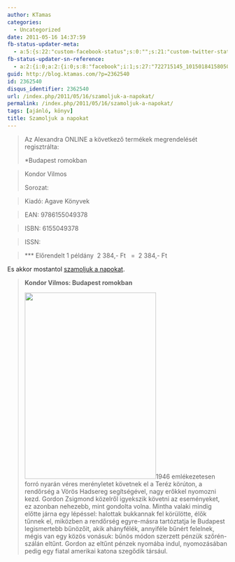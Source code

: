 ```yaml
---
author: KTamas
categories:
  - Uncategorized
date: 2011-05-16 14:37:59
fb-status-updater-meta:
  - a:5:{s:22:"custom-facebook-status";s:0:"";s:21:"custom-twitter-status";s:0:"";s:7:"fb-push";s:1:"1";s:7:"tw-push";s:1:"1";s:4:"push";s:1:"1";}
fb-status-updater-sn-reference:
  - a:2:{i:0;a:2:{i:0;s:8:"facebook";i:1;s:27:"722715145_10150184158050146";}i:1;a:2:{i:0;s:7:"twitter";i:1;s:17:"70105726906941440";}}
guid: http://blog.ktamas.com/?p=2362540
id: 2362540
disqus_identifier: 2362540
url: /index.php/2011/05/16/szamoljuk-a-napokat/
permalink: /index.php/2011/05/16/szamoljuk-a-napokat/
tags: [ajánló, könyv]
title: Szamoljuk a napokat
---
```


> Az Alexandra ONLINE a következő termékek megrendelését regisztrálta:
> 
> *Budapest romokban
  
> Kondor Vilmos
> 
> Sorozat:
  
> Kiadó: Agave Könyvek
  
> EAN: 9786155049378
  
> ISBN: 6155049378
  
> ISSN:
  
> \*** Előrendelt 1 példány  2 384,- Ft   =  2 384,- Ft

Es akkor mostantol [szamoljuk a napokat](http://bit.ly/budapestromokban).

> **Kondor Vilmos: Budapest romokban**
> 
> [<img class="alignleft size-full wp-image-2362541" title="Budapest Romokban" src="/wp-content/uploads/2011/05/budapest_romokban_k.jpg" alt="" width="300" height="425" srcset="/wp-content/uploads/2011/05/budapest_romokban_k.jpg 300w, /wp-content/uploads/2011/05/budapest_romokban_k-211x300.jpg 211w" sizes="(max-width: 300px) 100vw, 300px" />](/wp-content/uploads/2011/05/budapest_romokban_k.jpg)1946 emlékezetesen forró nyarán véres merényletet követnek el a Teréz körúton, a rendőrség a Vörös Hadsereg segítségével, nagy erőkkel nyomozni kezd. Gordon Zsigmond közelről igyekszik követni az eseményeket, ez azonban nehezebb, mint gondolta volna. Mintha valaki mindig előtte járna egy lépéssel: halottak bukkannak fel körülötte, élők tűnnek el, miközben a rendőrség egyre-másra tartóztatja le Budapest legismertebb bűnözőit, akik ahányfélék, annyiféle bűnért felelnek, mégis van egy közös vonásuk: bűnös módon szerzett pénzük szőrén-szálán eltűnt. Gordon az eltűnt pénzek nyomába indul, nyomozásában pedig egy fiatal amerikai katona szegődik társául.

